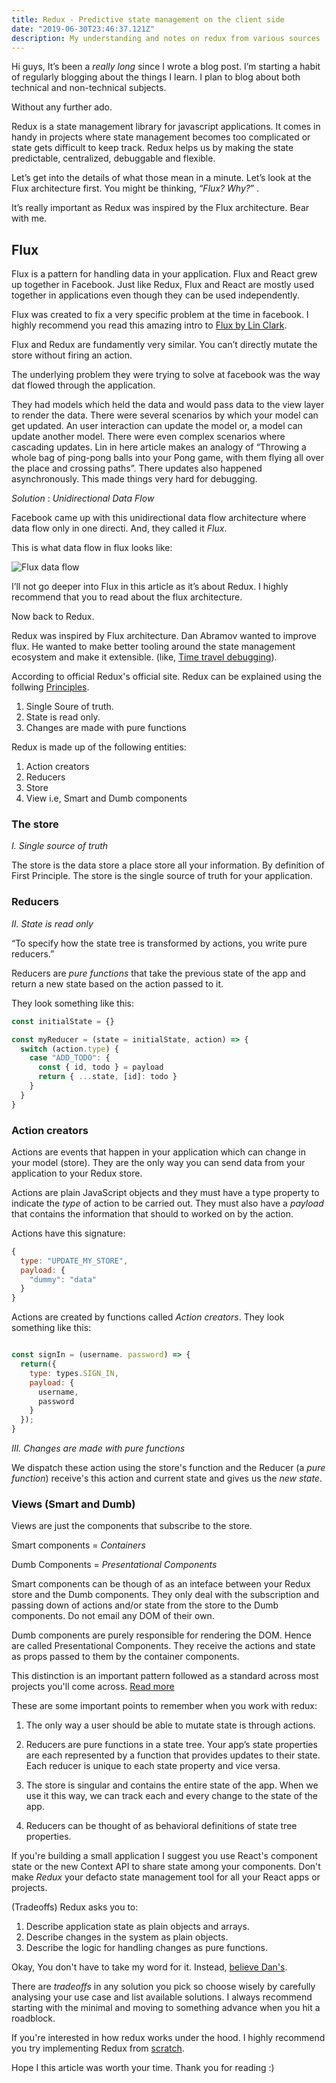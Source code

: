 ```yaml
---
title: Redux - Predictive state management on the client side
date: "2019-06-30T23:46:37.121Z"
description: My understanding and notes on redux from various sources
---
```


Hi guys, It’s been a _really long_ since I wrote a blog post. I’m starting a habit of regularly blogging about the things I learn. I plan to blog about both technical and non-technical subjects.

Without any further ado.

Redux is a state management library for javascript applications. It comes in handy in projects where state management becomes too complicated or state gets difficult to keep track. Redux helps us by making the state predictable, centralized, debuggable and flexible. 

Let’s get into the details of what those mean in a minute. Let’s look at the Flux architecture first. You might be thinking, _“Flux? Why?_” .

It’s really important as Redux was inspired by the Flux architecture. Bear with me.

## Flux

Flux is a pattern for handling data in your application. Flux and React grew up together in Facebook. Just like Redux, Flux and React are mostly used together in applications even though they can be used independently.

Flux was created to fix a very specific problem at the time in facebook. I highly recommend you read this amazing intro to [Flux by Lin Clark](https://code-cartoons.com/a-cartoon-guide-to-flux-6157355ab207).

Flux and Redux are fundamently very similar. You can’t directly mutate the store without firing an action.

The underlying problem they were trying to solve at facebook was the way dat flowed through the application.

They had models which held the data and would pass data to the view layer to render the data. There were several scenarios by which your model can get updated. An user interaction can update the model or, a model can update another model. There were even complex scenarios where cascading updates. Lin in here article makes an analogy of “Throwing a whole bag of ping-pong balls into your Pong game, with them flying all over the place and crossing paths”.
There updates also happened asynchronously. This made things very hard for debugging.

_Solution_ : _*Unidirectional Data Flow*_

Facebook came up with this unidirectional data flow architecture where data flow only in one directi. And, they called it _Flux_.

This is what data flow in flux looks like:

![Flux data flow](https://facebook.github.io/flux/img/flux-simple-f8-diagram-with-client-action-1300w.png)

I’ll not go deeper into Flux in this article as it’s about Redux. I highly recommend that you to read about the flux architecture.

Now back to Redux.

Redux was inspired by Flux architecture. Dan Abramov wanted to improve flux. He wanted to make better tooling around the state management ecosystem and make it extensible. (like, [Time travel debugging](https://www.youtube.com/watch?v=xsSnOQynTHs)).

According to official Redux's official site. Redux can be explained using the follwing [Principles](<(http://redux.js.org/docs/introduction/ThreePrinciples.html)>).

1. Single Soure of truth.
2. State is read only.
3. Changes are made with pure functions

Redux is made up of the following entities:

1. Action creators
2. Reducers
3. Store
4. View i.e, Smart and Dumb components

### The store

_I. Single source of truth_

The store is the data store a place store all your information. By definition of First Principle. The store is the single source of truth for your application.

### Reducers

_II. State is read only_

“To specify how the state tree is transformed by actions, you write pure reducers.”

Reducers are _pure functions_ that take the previous state of the app and return a new state based on the action passed to it.

They look something like this:

```javascript
const initialState = {}

const myReducer = (state = initialState, action) => {
  switch (action.type) {
    case "ADD_TODO": {
      const { id, todo } = payload
      return { ...state, [id]: todo }
    }
  }
}
```

### Action creators

Actions are events that happen in your application which can change in your model (store). They are the only way you can send data from your application to your Redux store.

Actions are plain JavaScript objects and they must have a type property to indicate the _type_ of action to be carried out. They must also have a _payload_ that contains the information that should to worked on by the action.

Actions have this signature:

```javascript
{
  type: "UPDATE_MY_STORE",
  payload: {
    "dummy": "data"
  }
}
```

Actions are created by functions called _Action creators_. They look something like this:

```javascript

const signIn = (username. password) => {
  return({
    type: types.SIGN_IN,
    payload: {
      username,
      password
    }
  });
}

```



_*III. Changes are made with pure functions*_

We dispatch these action using the store's function and the Reducer (a _pure function_) receive's this action and current state and gives us the *new state*.


### Views (Smart and Dumb)

Views are just the components that subscribe to the store.

Smart components = *Containers*

Dumb Components = *Presentational Components*

Smart components can be though of as an inteface between your Redux store and the Dumb components. They only deal with the subscription and passing down of actions and/or state from the store to the Dumb components. Do not email any DOM of their own.

Dumb components are purely responsible for rendering the DOM. Hence are called Presentational Components. They receive the actions and state as props passed to them by the container components.

This distinction is an important pattern followed as a standard across most projects you'll come across. [Read more](https://medium.com/@dan_abramov/smart-and-dumb-components-7ca2f9a7c7d0)


These are some important points to remember when you work with redux:

1. The only way a user should be able to mutate state is through actions.

2. Reducers are pure functions in a state tree. Your app’s state properties are each represented by a function that provides updates to their state. Each reducer is unique to each state property and vice versa.

3. The store is singular and contains the entire state of the app. When we use it this way, we can track each and every change to the state of the app.

4. Reducers can be thought of as behavioral definitions of state tree properties.


If you're building a small application I suggest you use React's component state or the new Context API to share state among your components. Don't make _Redux_ your defacto state management tool for all your React apps or projects. 

(Tradeoffs) Redux asks you to:

1. Describe application state as plain objects and arrays.
2. Describe changes in the system as plain objects.
3. Describe the logic for handling changes as pure functions.

Okay, You don't have to take my word for it. Instead, [believe Dan's]('https://medium.com/@dan_abramov/you-might-not-need-redux-be46360cf367). 

There are _tradeoffs_ in any solution you pick so choose wisely by carefully analysing your use case and list available solutions. I always recommend starting with the minimal and moving to something advance when you hit a roadblock.

If you're interested in how redux works under the hood. I highly recommend you try implementing Redux from [scratch](https://www.jamasoftware.com/blog/lets-write-redux/).

Hope I this article was worth your time. Thank you for reading :)
